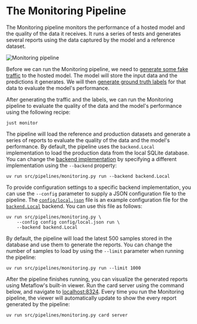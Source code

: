 # The Monitoring Pipeline

The Monitoring pipeline monitors the performance of a hosted model and the quality of the data it receives. It runs a series of tests and generates several reports using the data captured by the model and a reference dataset.

![Monitoring pipeline](.guide/monitoring-pipeline/images/monitoring.png)

Before we can run the Monitoring pipeline, we need to [generate some fake traffic](.guide/monitoring-pipeline/generating-fake-traffic.md) to the hosted model. The model will store the input data and the predictions it generates. We will then [generate ground truth labels](.guide/monitoring-pipeline/generating-fake-labels.md) for that data to evaluate the model's performance.

After generating the traffic and the labels, we can run the Monitoring pipeline to evaluate the quality of the data and the model's performance using the following recipe:

```shell
just monitor
```

The pipeline will load the reference and production datasets and generate a series of reports to evaluate the quality of the data and the model's performance. By default, the pipeline uses the `backend.Local` implementation to load the production data from the local SQLite database. You can change the [backend implementation](src/inference/backend.py) by specifying a different implementation using the `--backend` property:

```shell
uv run src/pipelines/monitoring.py run --backend backend.Local
```

To provide configuration settings to a specific backend implementation, you can use the `--config` parameter to supply a JSON configuration file to the pipeline. The [`config/local.json`](config/local.json) file is an example configuration file for the [`backend.Local`](src/inference/backend.py) backend. You can use this file as follows:

```shell
uv run src/pipelines/monitoring.py \
    --config config config/local.json run \
    --backend backend.Local
```

By default, the pipeline will load the latest 500 samples stored in the database and use them to generate the reports. You can change the number of samples to load by using the `--limit` parameter when running the pipeline:

```shell
uv run src/pipelines/monitoring.py run --limit 1000
```

After the pipeline finishes running, you can visualize the generated reports using Metaflow's built-in viewer. Run the card server using the command below, and navigate to [localhost:8324](http://localhost:8324). Every time you run the Monitoring pipeline, the viewer will automatically update to show the every report generated by the pipeline:

```shell
uv run src/pipelines/monitoring.py card server
```